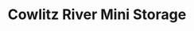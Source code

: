 ---
title: "Cowlitz River Mini Storage"
url: /kelso/cowlitz-river-mini-storage/
shop: storage rental
---